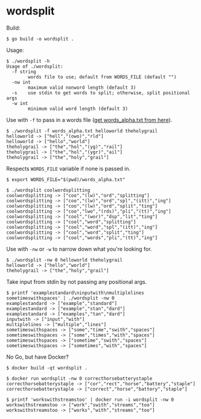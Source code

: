 # wordsplit

Build:

    $ go build -o wordsplit .

Usage:

    $ ./wordsplit -h
    Usage of ./wordsplit:
      -f string
            words file to use; default from WORDS_FILE (default "")
      -nw int
            maximum valid nonword length (default 3)
      -s    use stdin to get words to split; otherwise, split positional args
      -w int
            minimum valid word length (default 3)

Use with `-f` to pass in a words file ([get words_alpha.txt from here](https://github.com/dwyl/english-words)).    

    $ ./wordsplit -f words_alpha.txt helloworld theholygrail
    helloworld -> ["hell","(owo)","rld"]
    helloworld -> ["hello","world"]
    theholygrail -> ["the","hol","(yg)","rail"]
    theholygrail -> ["the","hol","(ygr)","ail"]
    theholygrail -> ["the","holy","grail"]
    
Respects `WORDS_FILE` variable if none is passed in.

    $ export WORDS_FILE="$(pwd)/words_alpha.txt"

    $ ./wordsplit coolwordsplitting
    coolwordsplitting -> ["coo","(lw)","ord","splitting"]
    coolwordsplitting -> ["coo","(lw)","ord","spl","(itt)","ing"]
    coolwordsplitting -> ["coo","(lw)","ord","split","ting"]
    coolwordsplitting -> ["coo","lwo","(rds)","pli","(tt)","ing"]
    coolwordsplitting -> ["cool","(wor)","dsp","lit","ting"]
    coolwordsplitting -> ["cool","word","splitting"]
    coolwordsplitting -> ["cool","word","spl","(itt)","ing"]
    coolwordsplitting -> ["cool","word","split","ting"]
    coolwordsplitting -> ["cool","words","pli","(tt)","ing"]

Use with `-nw` or `-w` to narrow down what you're looking for.

    $ ./wordsplit -nw 0 helloworld theholygrail
    helloworld -> ["hello","world"]
    theholygrail -> ["the","holy","grail"]

Take input from stdin by not passing any positional args.

    $ printf 'examplestandard\ninputwith\nmultiplelines sometimeswithspaces' | ./wordsplit -nw 0
    examplestandard -> ["example","standard"]
    examplestandard -> ["example","stan","dard"]
    examplestandard -> ["examples","tan","dard"]
    inputwith -> ["input","with"]
    multiplelines -> ["multiple","lines"]
    sometimeswithspaces -> ["some","time","swith","spaces"]
    sometimeswithspaces -> ["some","times","with","spaces"]
    sometimeswithspaces -> ["sometime","swith","spaces"]
    sometimeswithspaces -> ["sometimes","with","spaces"]

No Go, but have Docker?

    $ docker build -qt wordsplit .

    $ docker run wordsplit -nw 0 correcthorsebatterystaple
    correcthorsebatterystaple -> ["cor","rect","horse","battery","staple"]
    correcthorsebatterystaple -> ["correct","horse","battery","staple"]

    $ printf 'workswithstreamstoo' | docker run -i wordsplit -nw 0
    workswithstreamstoo -> ["work","swith","streams","too"]
    workswithstreamstoo -> ["works","with","streams","too"]
